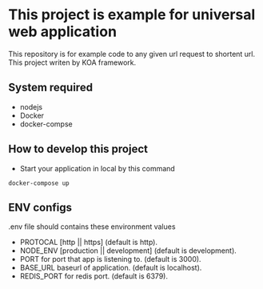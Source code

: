 # This project is example for universal web application

This repository is for example code to any given url request to shortent url. This project writen by KOA framework.

## System required

- nodejs
- Docker
- docker-compse

## How to develop this project

- Start your application in local by this command

```
docker-compose up
```

## ENV configs

.env file should contains these environment values

- PROTOCAL [http || https] (default is http).
- NODE_ENV [production || development] (default is development).
- PORT for port that app is listening to. (default is 3000).
- BASE_URL baseurl of application. (default is localhost).
- REDIS_PORT for redis port. (default is 6379).
